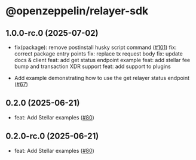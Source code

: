# @openzeppelin/relayer-sdk


## 1.0.0-rc.0 (2025-07-02)

- fix(package): remove postinstall husky script command ([#101](https://github.com/OpenZeppelin/openzeppelin-relayer-sdk/pull/101))
  fix: correct package entry points
  fix: replace tx request body
  fix: update docs & client
  feat: add get status endpoint example
  feat: add stellar fee bump and transaction XDR support
  feat: add support to plugins

- Add example demonstrating how to use the get relayer status endpoint ([#67](https://github.com/OpenZeppelin/openzeppelin-relayer-sdk/pull/67))

## 0.2.0 (2025-06-21)

- feat: Add Stellar examples ([#80](https://github.com/OpenZeppelin/openzeppelin-relayer-sdk/pull/80))

## 0.2.0-rc.0 (2025-06-21)

- feat: Add Stellar examples ([#80](https://github.com/OpenZeppelin/openzeppelin-relayer-sdk/pull/80))

